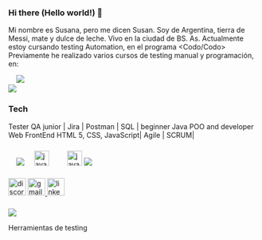 ### Hi there (Hello world!) 👋
Mi nombre es Susana, pero me dicen Susan. 
Soy de Argentina, tierra de Messi, mate y dulce de leche. 
Vivo en la ciudad de BS. As.
Actualmente estoy cursando testing Automation, en el programa <Codo/Codo>
Previamente he realizado varios cursos de testing manual y programación, en:

<div align="left">  
  <img width="12" /> 
  
<img src="https://cdn.filestackcontent.com/no_metadata/output=format:webp/resize=w:180,h:128,fit:max/quality=value:70/compress/cache=expiry:max/OBSxoqZaTQetNCbgZJLT.jpg"/>

<div/>

<img src="https://media.ahora.com.ar/p/54f8c8b839bec8d267a4a94c09f68e3c/adjuntos/224/imagenes/001/201/0001201016/790x0/smart/messi-mate.jpg">

### Tech
Tester QA junior | Jira | Postman | SQL | beginner Java POO and developer Web FrontEnd HTML 5, CSS, JavaScript| Agile | SCRUM|
<div>



</div>

###

<div align="left">  
  <img width="12" /> 
<img src="https://github.com/Susana-Sandoval/Susana-Sandoval/assets/131830576/b80cd21f-968c-47d5-86fa-a6dbdd8576ea.png"/>

  <img width="12" />
  <img src="https://cdn.jsdelivr.net/gh/devicons/devicon/icons/java/java-original.svg" height="30" alt="java logo"  />
  <img width="12" />
  <img width="12" />
  <img src="https://cdn.jsdelivr.net/gh/devicons/devicon/icons/javascript/javascript-original.svg" height="30" alt="javascript logo"  />
  <img src="https://camo.githubusercontent.com/444253087e0f63d6892fc1969e1a95183bc53573074e61aa67fb1e712fdd2c1b/68747470733a2f2f6d6d732e627573696e657373776972652e636f6d2f6d656469612f32303233303332323030353237342f656e2f3736313635302f322f706f73746d616e2d6c6f676f2d766572742d323031382e6a7067"/>

</div>

###

<div align="left">

  </a>
  <img src="https://img.shields.io/static/v1?message=Discord&logo=discord&label=&color=7289DA&logoColor=white&labelColor=&style=for-the-badge" height="35" alt="discord logo"  />
  <a href="ssusana.sandoval@gmail.com" target="_blank">
    <img src="https://img.shields.io/static/v1?message=Gmail&logo=gmail&label=&color=D14836&logoColor=white&labelColor=&style=for-the-badge" height="35" alt="gmail logo"  />
  </a>
  <a href="https://www.linkedin.com/in/mariasusanasandoval/" target="_blank">
    <img src="https://img.shields.io/static/v1?message=LinkedIn&logo=linkedin&label=&color=0077B5&logoColor=white&labelColor=&style=for-the-badge" height="35" alt="linkedin logo"  />
  </a> 
  </a>
</div>

###

<img src="https://www.ambient-it.net/wp-content/uploads/2022/04/Logo-Jira-200x175-2.png.webp"> 


  Herramientas de testing
  
  
  
</div>

